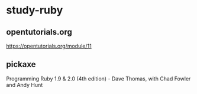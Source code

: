 # study-ruby

## opentutorials.org
https://opentutorials.org/module/11

## pickaxe
Programming Ruby 1.9 & 2.0 (4th edition) - Dave Thomas, with Chad Fowler and Andy Hunt

